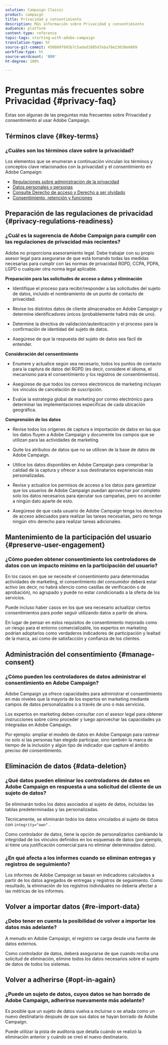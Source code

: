 ```yaml
---
solution: Campaign Classic
product: campaign
title: Privacidad y consentimiento
description: Más información sobre Privacidad y consentimiento
audience: platform
content-type: reference
topic-tags: starting-with-adobe-campaign
translation-type: ht
source-git-commit: 450889f845b7c5adad1085d7eba70e23030e6609
workflow-type: ht
source-wordcount: '809'
ht-degree: 100%

---
```



# Preguntas más frecuentes sobre Privacidad {#privacy-faq}

Estas son algunas de las preguntas más frecuentes sobre Privacidad y consentimiento al usar Adobe Campaign.

## Términos clave {#key-terms}

### ¿Cuáles son los términos clave sobre la privacidad?

Los elementos que se enumeran a continuación vinculan los términos y conceptos clave relacionados con la privacidad y el consentimiento en Adobe Campaign:

* [Regulaciones sobre administración de la privacidad](../../platform/using/privacy-management.md#privacy-management-regulations)
* [Datos personales y personas](../../platform/using/privacy-and-recommendations.md#personal-data)
* [Consulte Derecho de acceso y Derecho a ser olvidado](../../platform/using/privacy-management.md#right-access-forgotten)
* [Consentimiento, retención y funciones](../../platform/using/privacy-management.md#consent-retention-roles)

## Preparación de las regulaciones de privacidad {#privacy-regulations-readiness}

### ¿Cuál es la sugerencia de Adobe Campaign para cumplir con las regulaciones de privacidad más recientes?

Adobe no proporciona asesoramiento legal. Debe trabajar con su propio asesor legal para asegurarse de que está tomando todas las medidas necesarias para cumplir con las normas de privacidad RGPD, CCPA, PDPA, LGPD o cualquier otra norma legal aplicable.

**Preparación para las solicitudes de acceso a datos y eliminación**

* Identifique el proceso para recibir/responder a las solicitudes del sujeto de datos, incluido el nombramiento de un punto de contacto de privacidad.

* Revise los distintos datos de cliente almacenados en Adobe Campaign y determine identificadores únicos (probablemente habrá más de uno).

* Determine la directiva de validación/autenticación y el proceso para la confirmación de identidad del sujeto de datos.

* Asegúrese de que la respuesta del sujeto de datos sea fácil de entender.

**Consideración del consentimiento**

* Enumere y actualice según sea necesario, todos los puntos de contacto para la captura de datos del RGPD (es decir, considere el idioma, el mecanismo para el consentimiento y los registros de consentimientos).

* Asegúrese de que todos los correos electrónicos de marketing incluyan los vínculos de cancelación de suscripción.

* Evalúe la estrategia global de marketing por correo electrónico para determinar las implementaciones específicas de cada ubicación geográfica.

**Comprensión de los datos**

* Revise todos los orígenes de captura e importación de datos en las que los datos fluyen a Adobe Campaign y documente los campos que se utilizan para las actividades de marketing.

* Quite los atributos de datos que no se utilicen de la base de datos de Adobe Campaign.

* Utilice los datos disponibles en Adobe Campaign para comprobar la calidad de la captura y ofrecer a sus destinatarios experiencias más personalizadas.

* Revise y actualice los permisos de acceso a los datos para garantizar que los usuarios de Adobe Campaign puedan aprovechar por completo solo los datos necesarios para ejecutar sus campañas, pero no acceder a ningún dato aparte de esto.

* Asegúrese de que cada usuario de Adobe Campaign tenga los derechos de acceso adecuados para realizar las tareas necesarias, pero no tenga ningún otro derecho para realizar tareas adicionales.

## Mantenimiento de la participación del usuario {#preserve-user-engagement}

### ¿Cómo pueden obtener consentimiento los controladores de datos con un impacto mínimo en la participación del usuario?

En los casos en que se necesite el consentimiento para determinadas actividades de marketing, el consentimiento del consumidor deberá estar activo (es decir, no habrá silencio como casillas de verificación o de aprobación), no agrupado y puede no estar condicionado a la oferta de los servicios.

Puede incluso haber casos en los que sea necesario actualizar ciertos consentimientos para poder seguir utilizando datos a partir de ahora.

En lugar de pensar en estos requisitos de consentimiento mejorado como un riesgo para el entorno comercializable, los expertos en marketing podrían adoptarlos como verdaderos indicadores de participación y lealtad de la marca, así como de satisfacción y confianza de los clientes.

## Administración del consentimiento {#manage-consent}

### ¿Cómo pueden los controladores de datos administrar el consentimiento en Adobe Campaign?

Adobe Campaign ya ofrece capacidades para administrar el consentimiento en más niveles que la mayoría de los expertos en marketing mediante campos de datos personalizados o a través de uno o más servicios.

Los expertos en marketing deben consultar con el asesor legal para obtener instrucciones sobre cómo proceder y luego aprovechar las capacidades ya integradas en Adobe Campaign.

Por ejemplo: ampliar el modelo de datos en Adobe Campaign para rastrear no solo si las personas han elegido participar, sino también la marca de tiempo de la inclusión y algún tipo de indicador que capture el ámbito preciso del consentimiento.

## Eliminación de datos {#data-deletion}

### ¿Qué datos pueden eliminar los controladores de datos en Adobe Campaign en respuesta a una solicitud del cliente de un sujeto de datos?

Se eliminarán todos los datos asociados al sujeto de datos, incluidas las tablas predeterminadas y las personalizadas.

Técnicamente, se eliminarán todos los datos vinculados al sujeto de datos con `integrity="own"` .

Como controlador de datos, tiene la opción de personalizarlos cambiando la integridad de los vínculos definidos en los esquemas de datos (por ejemplo, si tiene una justificación comercial para no eliminar determinados datos).

### ¿En qué afecta a los informes cuando se eliminan entregas y registros de seguimiento?

Los informes de Adobe Campaign se basan en indicadores calculados a partir de los datos agregados de entregas y registros de seguimiento. Como resultado, la eliminación de los registros individuales no debería afectar a las métricas de los informes.

## Volver a importar datos {#re-import-data}

### ¿Debo tener en cuenta la posibilidad de volver a importar los datos más adelante?

A menudo en Adobe Campaign, el registro se carga desde una fuente de datos externos.

Como controlador de datos, deberá asegurarse de que cuando reciba una solicitud de eliminación, elimine todos los datos necesarios sobre el sujeto de datos de todos los sistemas.

## Volver a adherirse {#opt-in-again}

### ¿Puede un sujeto de datos, cuyos datos se han borrado de Adobe Campaign, adherirse nuevamente más adelante?

Es posible que un sujeto de datos vuelva a incluirse o se añada como un nuevo destinatario después de que sus datos se hayan borrado de Adobe Campaign.

Puede utilizar la pista de auditoría que detalla cuándo se realizó la eliminación anterior y cuándo se creó el nuevo destinatario.